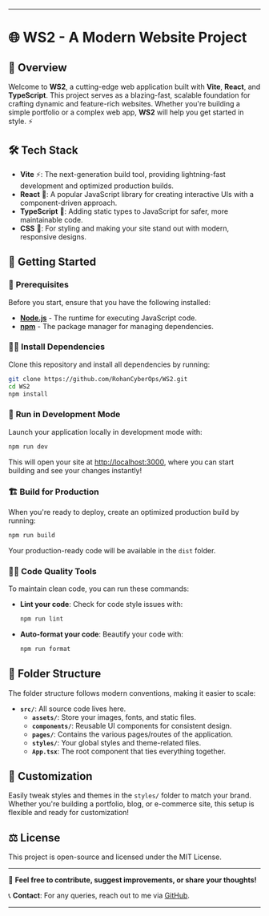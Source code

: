 
---

# 🌐 **WS2 - A Modern Website Project**

## 🚀 **Overview**
Welcome to **WS2**, a cutting-edge web application built with **Vite**, **React**, and **TypeScript**. This project serves as a blazing-fast, scalable foundation for crafting dynamic and feature-rich websites. Whether you're building a simple portfolio or a complex web app, **WS2** will help you get started in style. ⚡

## 🛠 **Tech Stack**
- **Vite** ⚡: The next-generation build tool, providing lightning-fast development and optimized production builds.
- **React** 🔄: A popular JavaScript library for creating interactive UIs with a component-driven approach.
- **TypeScript** 📄: Adding static types to JavaScript for safer, more maintainable code.
- **CSS** 🎨: For styling and making your site stand out with modern, responsive designs.

## 🚀 **Getting Started**

### 🎯 **Prerequisites**
Before you start, ensure that you have the following installed:
- **[Node.js](https://nodejs.org/)** - The runtime for executing JavaScript code.
- **[npm](https://www.npmjs.com/)** - The package manager for managing dependencies.

### 🧑‍💻 **Install Dependencies**
Clone this repository and install all dependencies by running:

```bash
git clone https://github.com/RohanCyberOps/WS2.git
cd WS2
npm install
```

### 🚧 **Run in Development Mode**
Launch your application locally in development mode with:

```bash
npm run dev
```

This will open your site at [http://localhost:3000](http://localhost:3000), where you can start building and see your changes instantly!

### 🏗 **Build for Production**
When you're ready to deploy, create an optimized production build by running:

```bash
npm run build
```

Your production-ready code will be available in the `dist` folder.

### 🧑‍🔧 **Code Quality Tools**
To maintain clean code, you can run these commands:
- **Lint your code**: Check for code style issues with:
    ```bash
    npm run lint
    ```
- **Auto-format your code**: Beautify your code with:
    ```bash
    npm run format
    ```

## 📂 **Folder Structure**
The folder structure follows modern conventions, making it easier to scale:

- **`src/`**: All source code lives here.
  - **`assets/`**: Store your images, fonts, and static files.
  - **`components/`**: Reusable UI components for consistent design.
  - **`pages/`**: Contains the various pages/routes of the application.
  - **`styles/`**: Your global styles and theme-related files.
  - **`App.tsx`**: The root component that ties everything together.
  
## 🎨 **Customization**
Easily tweak styles and themes in the `styles/` folder to match your brand. Whether you're building a portfolio, blog, or e-commerce site, this setup is flexible and ready for customization!

## ⚖️ **License**
This project is open-source and licensed under the MIT License.

---

🔗 **Feel free to contribute, suggest improvements, or share your thoughts!**

📞 **Contact**: For any queries, reach out to me via [GitHub](https://github.com/RohanCyberOps).

---
